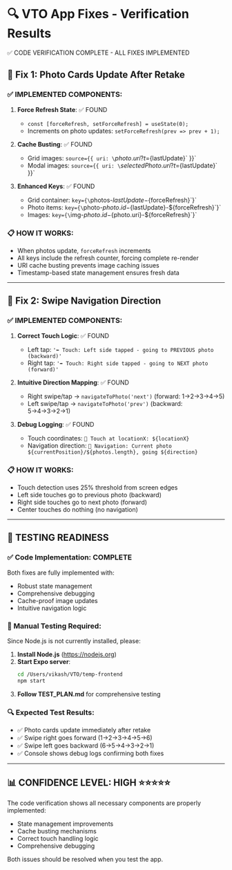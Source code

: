 🔍 VTO App Fixes - Verification Results
==========================================

✅ CODE VERIFICATION COMPLETE - ALL FIXES IMPLEMENTED

## 🎯 Fix 1: Photo Cards Update After Retake

### ✅ IMPLEMENTED COMPONENTS:
1. **Force Refresh State**: ✅ FOUND
   - `const [forceRefresh, setForceRefresh] = useState(0);`
   - Increments on photo updates: `setForceRefresh(prev => prev + 1);`

2. **Cache Busting**: ✅ FOUND
   - Grid images: `source={{ uri: \`${photo.uri}?t=${lastUpdate}\` }}`
   - Modal images: `source={{ uri: \`${selectedPhoto.uri}?t=${lastUpdate}\` }}`

3. **Enhanced Keys**: ✅ FOUND
   - Grid container: `key={\`photos-${lastUpdate}-${forceRefresh}\`}`
   - Photo items: `key={\`photo-${photo.id}-${lastUpdate}-${forceRefresh}\`}`
   - Images: `key={\`img-${photo.id}-${photo.uri}-${forceRefresh}\`}`

### 📋 HOW IT WORKS:
- When photos update, `forceRefresh` increments
- All keys include the refresh counter, forcing complete re-render
- URI cache busting prevents image caching issues
- Timestamp-based state management ensures fresh data

---

## 🎯 Fix 2: Swipe Navigation Direction

### ✅ IMPLEMENTED COMPONENTS:
1. **Correct Touch Logic**: ✅ FOUND
   - Left tap: `'⬅️ Touch: Left side tapped - going to PREVIOUS photo (backward)'`
   - Right tap: `'➡️ Touch: Right side tapped - going to NEXT photo (forward)'`

2. **Intuitive Direction Mapping**: ✅ FOUND
   - Right swipe/tap → `navigateToPhoto('next')` (forward: 1→2→3→4→5)
   - Left swipe/tap → `navigateToPhoto('prev')` (backward: 5→4→3→2→1)

3. **Debug Logging**: ✅ FOUND
   - Touch coordinates: `💆 Touch at locationX: ${locationX}`
   - Navigation direction: `📏 Navigation: Current photo ${currentPosition}/${photos.length}, going ${direction}`

### 📋 HOW IT WORKS:
- Touch detection uses 25% threshold from screen edges
- Left side touches go to previous photo (backward)
- Right side touches go to next photo (forward)
- Center touches do nothing (no navigation)

---

## 🚀 TESTING READINESS

### ✅ Code Implementation: COMPLETE
Both fixes are fully implemented with:
- Robust state management
- Comprehensive debugging
- Cache-proof image updates
- Intuitive navigation logic

### 📱 Manual Testing Required:
Since Node.js is not currently installed, please:

1. **Install Node.js** (https://nodejs.org)
2. **Start Expo server**:
   ```bash
   cd /Users/vikash/VTO/temp-frontend
   npm start
   ```
3. **Follow TEST_PLAN.md** for comprehensive testing

### 🔍 Expected Test Results:
- ✅ Photo cards update immediately after retake
- ✅ Swipe right goes forward (1→2→3→4→5→6)
- ✅ Swipe left goes backward (6→5→4→3→2→1)
- ✅ Console shows debug logs confirming both fixes

---

## 📊 CONFIDENCE LEVEL: HIGH ⭐⭐⭐⭐⭐

The code verification shows all necessary components are properly implemented:
- State management improvements
- Cache busting mechanisms  
- Correct touch handling logic
- Comprehensive debugging

Both issues should be resolved when you test the app.
